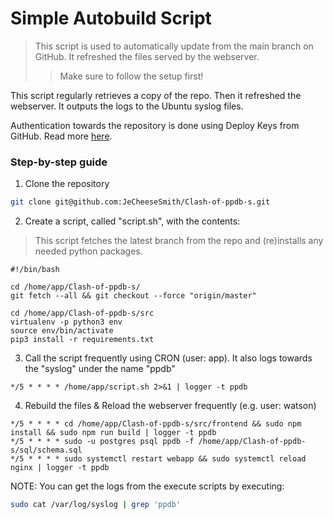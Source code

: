 # Simple Autobuild Script 
> This script is used to automatically update from the main branch on GitHub. It refreshed the files served by the webserver.
> > Make sure to follow the setup first!

This script regularly retrieves a copy of the repo. Then it refreshed the webserver. It outputs the logs to the Ubuntu syslog files.

Authentication towards the repository is done using Deploy Keys from GitHub. Read more [here](https://docs.github.com/en/authentication/connecting-to-github-with-ssh/managing-deploy-keys). 

### Step-by-step guide

1. Clone the repository

```bash
git clone git@github.com:JeCheeseSmith/Clash-of-ppdb-s.git
```

2. Create a script, called "script.sh", with the contents:

> This script fetches the latest branch from the repo and (re)installs any needed python packages.
```
#!/bin/bash

cd /home/app/Clash-of-ppdb-s/
git fetch --all && git checkout --force "origin/master"

cd /home/app/Clash-of-ppdb-s/src
virtualenv -p python3 env
source env/bin/activate
pip3 install -r requirements.txt
```

3. Call the script frequently using CRON (user: app). It also logs towards the "syslog" under the name "ppdb"

```
*/5 * * * * /home/app/script.sh 2>&1 | logger -t ppdb
```

4. Rebuild the files & Reload the webserver frequently (e.g. user: watson)

```
*/5 * * * * cd /home/app/Clash-of-ppdb-s/src/frontend && sudo npm install && sudo npm run build | logger -t ppdb
*/5 * * * * sudo -u postgres psql ppdb -f /home/app/Clash-of-ppdb-s/sql/schema.sql
*/5 * * * * sudo systemctl restart webapp && sudo systemctl reload nginx | logger -t ppdb
```

NOTE: You can get the logs from the execute scripts by executing:
```bash
sudo cat /var/log/syslog | grep 'ppdb'
```




